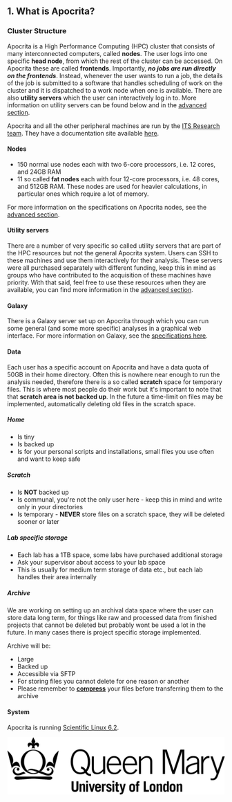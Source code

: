 ## 1. What is Apocrita?

### Cluster Structure
Apocrita is a High Performance Computing (HPC) cluster that consists of many interconnected computers, called **nodes**. The user logs into one specific **head node**, from which the rest of the cluster can be accessed. On Apocrita these are called **frontends**. Importantly, ***no jobs are run directly on the frontends***. Instead, whenever the user wants to run a job, the details of the job is submitted to a software that handles scheduling of work on the cluster and it is dispatched to a work node when one is available. There are also **utility servers** which the user can interactively log in to. More information on utility servers can be found below and in the [advanced section](2_0_advanced.md).

Apocrita and all the other peripheral machines are run by the [ITS Research team](http://www.its.qmul.ac.uk/research/). They have a documentation site available [here](http://docs.hpc.qmul.ac.uk/). 

#### Nodes
* 150 normal use nodes each with two 6-core processors, i.e. 12 cores, and 24GB RAM
* 11 so called **fat nodes** each with four 12-core processors, i.e. 48 cores, and 512GB RAM. These nodes are used for heavier calculations, in particular ones which require a lot of memory.

For more information on the specifications on Apocrita nodes, see the [advanced section](2_0_advanced.md).

#### Utility servers
There are a number of very specific so called utility servers that are part of the HPC resources but not the general Apocrita system. Users can SSH to these machines and use them interactively for their analysis. These servers were all purchased separately with different funding, keep this in mind as groups who have contributed to the acquisition of these machines have priority. With that said, feel free to use these resources when they are available, you can find more information in the [advanced section](2_0_advanced.md).

#### Galaxy
There is a Galaxy server set up on Apocrita through which you can run some general (and some more specific) analyses in a graphical web interface. For more information on Galaxy, see the [specifications here](1_10_galaxy.md).

#### Data
Each user has a specific account on Apocrita and have a data quota of 50GB in their home directory. Often this is nowhere near enough to run the analysis needed, therefore there is a so called **scratch** space for temporary files. This is where most people do their work but it's important to note that that **scratch area is not backed up**. In the future a time-limit on files may be implemented, automatically deleting old files in the scratch space.

##### Home
* Is tiny
* Is backed up
* Is for your personal scripts and installations, small files you use often and want to keep safe

##### Scratch
* Is **NOT** backed up
* Is communal, you're not the only user here - keep this in mind and write only in your directories
* Is temporary - **NEVER** store files on a scratch space, they will be deleted sooner or later

##### Lab specific storage
* Each lab has a 1TB space, some labs have purchased additional storage
* Ask your supervisor about access to your lab space
* This is usually for medium term storage of data etc., but each lab handles their area internally


##### Archive
We are working on setting up an archival data space where the user can store data long term, for things like raw and processed data from finished projects that cannot be deleted but probably wont be used a lot in the future. In many cases there is project specific storage implemented.

Archive will be:

* Large
* Backed up
* Accessible via SFTP
* For storing files you cannot delete for one reason or another
* Please remember to [**compress**](1_7_dealing_with_compressed_files.md) your files before transferring them to the archive

#### System
Apocrita is running [Scientific Linux 6.2](https://www.scientificlinux.org/).

![QMUL logo](./img/qmul_logo.png)
